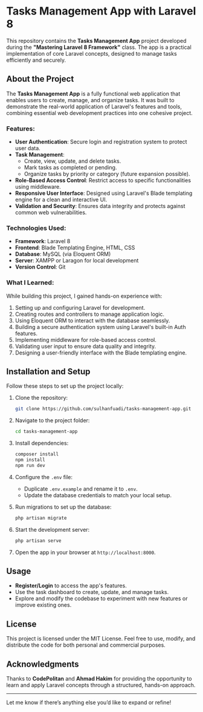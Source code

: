 # Tasks Management App with Laravel 8

This repository contains the **Tasks Management App** project developed during the **"Mastering Laravel 8 Framework"** class. The app is a practical implementation of core Laravel concepts, designed to manage tasks efficiently and securely.

## About the Project

The **Tasks Management App** is a fully functional web application that enables users to create, manage, and organize tasks. It was built to demonstrate the real-world application of Laravel's features and tools, combining essential web development practices into one cohesive project.

### Features:

-   **User Authentication**: Secure login and registration system to protect user data.
-   **Task Management**:
    -   Create, view, update, and delete tasks.
    -   Mark tasks as completed or pending.
    -   Organize tasks by priority or category (future expansion possible).
-   **Role-Based Access Control**: Restrict access to specific functionalities using middleware.
-   **Responsive User Interface**: Designed using Laravel's Blade templating engine for a clean and interactive UI.
-   **Validation and Security**: Ensures data integrity and protects against common web vulnerabilities.

### Technologies Used:

-   **Framework**: Laravel 8
-   **Frontend**: Blade Templating Engine, HTML, CSS
-   **Database**: MySQL (via Eloquent ORM)
-   **Server**: XAMPP or Laragon for local development
-   **Version Control**: Git

### What I Learned:

While building this project, I gained hands-on experience with:

1. Setting up and configuring Laravel for development.
2. Creating routes and controllers to manage application logic.
3. Using Eloquent ORM to interact with the database seamlessly.
4. Building a secure authentication system using Laravel's built-in Auth features.
5. Implementing middleware for role-based access control.
6. Validating user input to ensure data quality and integrity.
7. Designing a user-friendly interface with the Blade templating engine.

## Installation and Setup

Follow these steps to set up the project locally:

1. Clone the repository:
    ```bash
    git clone https://github.com/sulhanfuadi/tasks-management-app.git
    ```
2. Navigate to the project folder:
    ```bash
    cd tasks-management-app
    ```
3. Install dependencies:
    ```bash
    composer install
    npm install
    npm run dev
    ```
4. Configure the `.env` file:

    - Duplicate `.env.example` and rename it to `.env`.
    - Update the database credentials to match your local setup.

5. Run migrations to set up the database:

    ```bash
    php artisan migrate
    ```

6. Start the development server:

    ```bash
    php artisan serve
    ```

7. Open the app in your browser at `http://localhost:8000`.

## Usage

-   **Register/Login** to access the app's features.
-   Use the task dashboard to create, update, and manage tasks.
-   Explore and modify the codebase to experiment with new features or improve existing ones.

## License

This project is licensed under the MIT License. Feel free to use, modify, and distribute the code for both personal and commercial purposes.

## Acknowledgments

Thanks to **CodePolitan** and **Ahmad Hakim** for providing the opportunity to learn and apply Laravel concepts through a structured, hands-on approach.

---

Let me know if there’s anything else you’d like to expand or refine!
